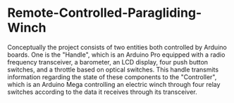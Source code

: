 # Remote-Controlled-Paragliding-Winch

Conceptually the project consists of two entities both controlled by Arduino boards. One is the "Handle", which is an Arduino Pro equipped with a radio frequency transceiver, a barometer, an LCD display, four push button switches, and a throttle based on optical switches. This handle transmits information regarding the state of these components to the "Controller", which is an Arduino Mega controlling an electric winch through four relay switches according to the data it receives through its transceiver.


